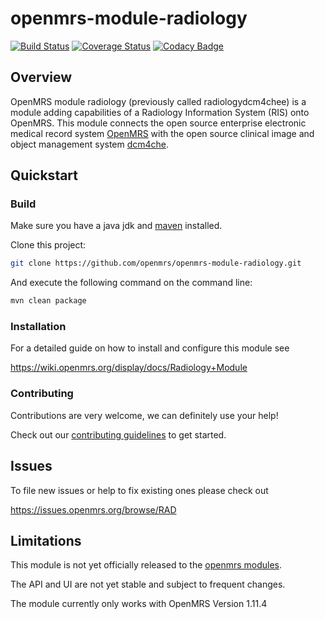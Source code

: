 # openmrs-module-radiology

[![Build Status](https://secure.travis-ci.org/openmrs/openmrs-module-radiology.png?branch=master)](https://travis-ci.org/openmrs/openmrs-module-radiology) [![Coverage Status](https://coveralls.io/repos/openmrs/openmrs-module-radiology/badge.svg?branch=master&service=github)](https://coveralls.io/github/openmrs/openmrs-module-radiology?branch=master) [![Codacy Badge](https://api.codacy.com/project/badge/grade/5e0137f0c916494eaa3ba7de43149ef7)](https://www.codacy.com/app/teleivo/openmrs-module-radiology_2)

## Overview

OpenMRS module radiology (previously called radiologydcm4chee) is a module adding capabilities of a Radiology
Information System (RIS) onto OpenMRS. This module connects the open source
enterprise electronic medical record system [OpenMRS](http://www.openmrs.org)
with the open source clinical image and object management system
[dcm4che](http://www.dcm4che.org).

## Quickstart

### Build

Make sure you have a java jdk and [maven](https://maven.apache.org/) installed.

Clone this project:
```bash
git clone https://github.com/openmrs/openmrs-module-radiology.git
```

And execute the following command on the command line:
```bash
mvn clean package
```

### Installation

For a detailed guide on how to install and configure this module see

https://wiki.openmrs.org/display/docs/Radiology+Module

### Contributing

Contributions are very welcome, we can definitely use your help!

Check out our [contributing guidelines](CONTRIBUTING.md) to get started.

## Issues

To file new issues or help to fix existing ones please check out

https://issues.openmrs.org/browse/RAD

## Limitations

This module is not yet officially released to the [openmrs modules](https://modules.openmrs.org/#/).

The API and UI are not yet stable and subject to frequent changes.

The module currently only works with OpenMRS Version 1.11.4
